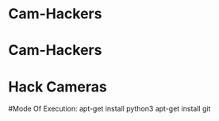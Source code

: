 # Cam-Hackers
# Cam-Hackers  
# Hack Cameras  
#Mode Of Execution: 
 apt-get install python3
 apt-get install git
